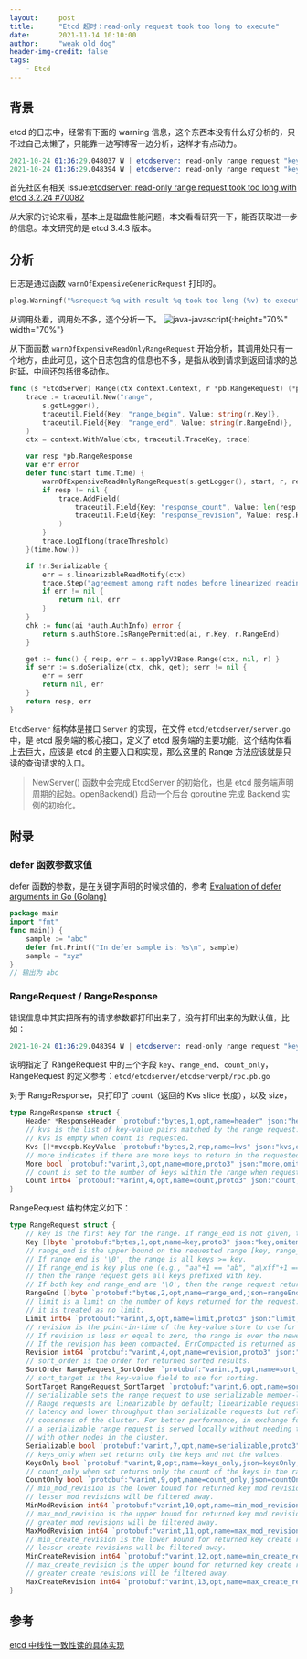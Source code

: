 ```yaml
---
layout:     post
title:      "Etcd 超时：read-only request took too long to execute"
date:       2021-11-14 10:10:00
author:     "weak old dog"
header-img-credit: false
tags:
    - Etcd
---
```


## 背景
etcd 的日志中，经常有下面的 warning 信息，这个东西本没有什么好分析的，只不过自己太懒了，只能靠一边写博客一边分析，这样才有点动力。
```s
2021-10-24 01:36:29.048037 W | etcdserver: read-only range request "key:\"/registry/roles/cattle-global-data/mcapprevision-9gc5b-mr-u\" " with result "range_response_count:0 size:8" took too long (189.874669ms) to execute
2021-10-24 01:36:29.048394 W | etcdserver: read-only range request "key:\"/registry/apps.kruise.io/containerrecreaterequests\" range_end:\"/registry/apps.kruise.io/containerrecreaterequestt\" count_only:true " with result "range_response_count:0 size:8" took too long (204.0239ms) to execute
```

首先社区有相关 issue:[etcdserver: read-only range request took too long with etcd 3.2.24 #70082](https://github.com/kubernetes/kubernetes/issues/70082)

从大家的讨论来看，基本上是磁盘性能问题，本文看看研究一下，能否获取进一步的信息。本文研究的是 etcd 3.4.3 版本。

## 分析
日志是通过函数 `warnOfExpensiveGenericRequest` 打印的。
```go
plog.Warningf("%srequest %q with result %q took too long (%v) to execute", prefix, reqStringer.String(), result, d)
```
从调用处看，调用处不多，逐个分析一下。
![java-javascript](/img/in-post/all-in-one/2021-11-14-10-32-14.png){:height="70%" width="70%"}

从下面函数 `warnOfExpensiveReadOnlyRangeRequest` 开始分析，其调用处只有一个地方，由此可见，这个日志包含的信息也不多，是指从收到请求到返回请求的总时延，中间还包括很多动作。
```go
func (s *EtcdServer) Range(ctx context.Context, r *pb.RangeRequest) (*pb.RangeResponse, error) {
	trace := traceutil.New("range",
		s.getLogger(),
		traceutil.Field{Key: "range_begin", Value: string(r.Key)},
		traceutil.Field{Key: "range_end", Value: string(r.RangeEnd)},
	)
	ctx = context.WithValue(ctx, traceutil.TraceKey, trace)

	var resp *pb.RangeResponse
	var err error
	defer func(start time.Time) {
		warnOfExpensiveReadOnlyRangeRequest(s.getLogger(), start, r, resp, err)
		if resp != nil {
			trace.AddField(
				traceutil.Field{Key: "response_count", Value: len(resp.Kvs)},
				traceutil.Field{Key: "response_revision", Value: resp.Header.Revision},
			)
		}
		trace.LogIfLong(traceThreshold)
	}(time.Now())

	if !r.Serializable {
		err = s.linearizableReadNotify(ctx)
		trace.Step("agreement among raft nodes before linearized reading")
		if err != nil {
			return nil, err
		}
	}
	chk := func(ai *auth.AuthInfo) error {
		return s.authStore.IsRangePermitted(ai, r.Key, r.RangeEnd)
	}

	get := func() { resp, err = s.applyV3Base.Range(ctx, nil, r) }
	if serr := s.doSerialize(ctx, chk, get); serr != nil {
		err = serr
		return nil, err
	}
	return resp, err
}
```
`EtcdServer` 结构体是接口 `Server` 的实现，在文件 `etcd/etcdserver/server.go` 中，是 etcd 服务端的核心接口，定义了 etcd 服务端的主要功能，这个结构体看上去巨大，应该是 etcd 的主要入口和实现，那么这里的 Range 方法应该就是只读的查询请求的入口。

> NewServer() 函数中会完成 EtcdServer 的初始化，也是 etcd 服务端声明周期的起始。openBackend() 启动一个后台 goroutine 完成 Backend 实例的初始化。

## 附录
### defer 函数参数求值
defer 函数的参数，是在关键字声明的时候求值的，参考 [Evaluation of defer arguments in Go (Golang)](https://golangbyexample.com/defer-arguments-evaluation-go/)
```go
package main
import "fmt"
func main() {
	sample := "abc"
	defer fmt.Printf("In defer sample is: %s\n", sample)
	sample = "xyz"
}
// 输出为 abc
```

### RangeRequest / RangeResponse
错误信息中其实把所有的请求参数都打印出来了，没有打印出来的为默认值，比如：
```s
2021-10-24 01:36:29.048394 W | etcdserver: read-only range request "key:\"/registry/apps.kruise.io/containerrecreaterequests\" range_end:\"/registry/apps.kruise.io/containerrecreaterequestt\" count_only:true " with result "range_response_count:0 size:8" took too long (204.0239ms) to execute
```
说明指定了 RangeRequest 中的三个字段 `key`、`range_end`、`count_only`，RangeRequest 的定义参考：`etcd/etcdserver/etcdserverpb/rpc.pb.go`

对于 RangeResponse，只打印了 count（返回的 Kvs slice 长度），以及 size，
```go
type RangeResponse struct {
	Header *ResponseHeader `protobuf:"bytes,1,opt,name=header" json:"header,omitempty"`
	// kvs is the list of key-value pairs matched by the range request.
	// kvs is empty when count is requested.
	Kvs []*mvccpb.KeyValue `protobuf:"bytes,2,rep,name=kvs" json:"kvs,omitempty"`
	// more indicates if there are more keys to return in the requested range.
	More bool `protobuf:"varint,3,opt,name=more,proto3" json:"more,omitempty"`
	// count is set to the number of keys within the range when requested.
	Count int64 `protobuf:"varint,4,opt,name=count,proto3" json:"count,omitempty"`
}
```
RangeRequest 结构体定义如下：
```go
type RangeRequest struct {
	// key is the first key for the range. If range_end is not given, the request only looks up key.
	Key []byte `protobuf:"bytes,1,opt,name=key,proto3" json:"key,omitempty"`
	// range_end is the upper bound on the requested range [key, range_end).
	// If range_end is '\0', the range is all keys >= key.
	// If range_end is key plus one (e.g., "aa"+1 == "ab", "a\xff"+1 == "b"),
	// then the range request gets all keys prefixed with key.
	// If both key and range_end are '\0', then the range request returns all keys.
	RangeEnd []byte `protobuf:"bytes,2,opt,name=range_end,json=rangeEnd,proto3" json:"range_end,omitempty"`
	// limit is a limit on the number of keys returned for the request. When limit is set to 0,
	// it is treated as no limit.
	Limit int64 `protobuf:"varint,3,opt,name=limit,proto3" json:"limit,omitempty"`
	// revision is the point-in-time of the key-value store to use for the range.
	// If revision is less or equal to zero, the range is over the newest key-value store.
	// If the revision has been compacted, ErrCompacted is returned as a response.
	Revision int64 `protobuf:"varint,4,opt,name=revision,proto3" json:"revision,omitempty"`
	// sort_order is the order for returned sorted results.
	SortOrder RangeRequest_SortOrder `protobuf:"varint,5,opt,name=sort_order,json=sortOrder,proto3,enum=etcdserverpb.RangeRequest_SortOrder" json:"sort_order,omitempty"`
	// sort_target is the key-value field to use for sorting.
	SortTarget RangeRequest_SortTarget `protobuf:"varint,6,opt,name=sort_target,json=sortTarget,proto3,enum=etcdserverpb.RangeRequest_SortTarget" json:"sort_target,omitempty"`
	// serializable sets the range request to use serializable member-local reads.
	// Range requests are linearizable by default; linearizable requests have higher
	// latency and lower throughput than serializable requests but reflect the current
	// consensus of the cluster. For better performance, in exchange for possible stale reads,
	// a serializable range request is served locally without needing to reach consensus
	// with other nodes in the cluster.
	Serializable bool `protobuf:"varint,7,opt,name=serializable,proto3" json:"serializable,omitempty"`
	// keys_only when set returns only the keys and not the values.
	KeysOnly bool `protobuf:"varint,8,opt,name=keys_only,json=keysOnly,proto3" json:"keys_only,omitempty"`
	// count_only when set returns only the count of the keys in the range.
	CountOnly bool `protobuf:"varint,9,opt,name=count_only,json=countOnly,proto3" json:"count_only,omitempty"`
	// min_mod_revision is the lower bound for returned key mod revisions; all keys with
	// lesser mod revisions will be filtered away.
	MinModRevision int64 `protobuf:"varint,10,opt,name=min_mod_revision,json=minModRevision,proto3" json:"min_mod_revision,omitempty"`
	// max_mod_revision is the upper bound for returned key mod revisions; all keys with
	// greater mod revisions will be filtered away.
	MaxModRevision int64 `protobuf:"varint,11,opt,name=max_mod_revision,json=maxModRevision,proto3" json:"max_mod_revision,omitempty"`
	// min_create_revision is the lower bound for returned key create revisions; all keys with
	// lesser create revisions will be filtered away.
	MinCreateRevision int64 `protobuf:"varint,12,opt,name=min_create_revision,json=minCreateRevision,proto3" json:"min_create_revision,omitempty"`
	// max_create_revision is the upper bound for returned key create revisions; all keys with
	// greater create revisions will be filtered away.
	MaxCreateRevision int64 `protobuf:"varint,13,opt,name=max_create_revision,json=maxCreateRevision,proto3" json:"max_create_revision,omitempty"`
}
```

## 参考

[etcd 中线性一致性读的具体实现](https://zhengyinyong.com/post/etcd-linearizable-read-implementation/)